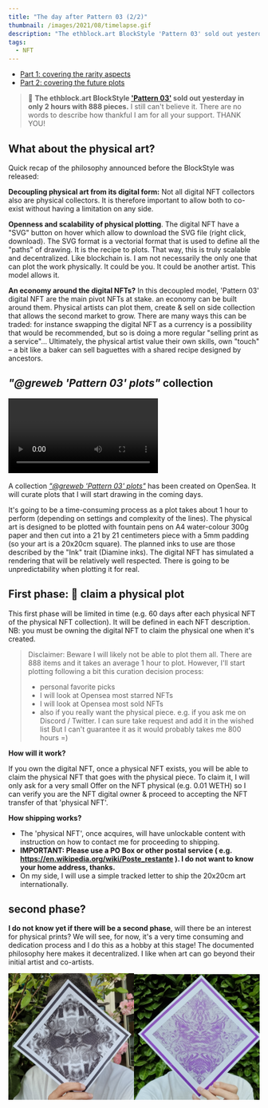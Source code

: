 ```yaml
---
title: "The day after Pattern 03 (2/2)"
thumbnail: /images/2021/08/timelapse.gif
description: "The ethblock.art BlockStyle 'Pattern 03' sold out yesterday in only 2 hours with 888 pieces. The day after Pattern 03, covering the future plots."
tags:
  - NFT
---
```

- [Part 1: covering the rarity aspects](/2021/08/the-day-after-pattern-03)
- [Part 2: covering the future plots](/2021/08/plotting-pattern-03)

> 🤗 **The ethblock.art BlockStyle ['Pattern 03'](https://ethblock.art/style/32) sold out yesterday in only 2 hours with 888 pieces.** I still can't believe it. There are no words to describe how thankful I am for all your support. THANK YOU!

## What about the physical art?

Quick recap of the philosophy announced before the BlockStyle was released:

**Decoupling physical art from its digital form:** Not all digital NFT collectors also are physical collectors. It is therefore important to allow both to co-exist without having a limitation on any side.

**Openness and scalability of physical plotting**. The digital NFT have a "SVG" button on hover which allow to download the SVG file (right click, download). The SVG format is a vectorial format that is used to define all the "paths" of drawing. It is the recipe to plots. That way, this is truly scalable and decentralized. Like blockchain is. I am not necessarily the only one that can plot the work physically. It could be you. It could be another artist. This model allows it.

**An economy around the digital NFTs?**  In this decoupled model, 'Pattern 03' digital NFT are the main pivot NFTs at stake. an economy can be built around them. Physical artists can plot them, create & sell on side collection that allows the second market to grow. There are many ways this can be traded: for instance swapping the digital NFT as a currency is a possibility that would be recommended, but so is doing a more regular "selling print as a service"... Ultimately, the physical artist value their own skills, own "touch" – a bit like a baker can sell baguettes with a shared recipe designed by ancestors.

## *"@greweb 'Pattern 03' plots"* collection

<video loop autoPlay src="/images/2021/08/timelapse.mp4"></video>

A collection [*"@greweb 'Pattern 03' plots"*](https://opensea.io/collection/greweb-pattern-03-plots) has been created on OpenSea.
It will curate plots that I will start drawing in the coming days.

It's going to be a time-consuming process as a plot takes about 1 hour to perform (depending on settings and complexity of the lines). The physical art is designed to be plotted with fountain pens on A4 water-colour 300g paper and then cut into a 21 by 21 centimeters piece with a 5mm padding (so your art is a 20x20cm square). The planned inks to use are those described by the "Ink" trait (Diamine inks). The digital NFT has simulated a rendering that will be relatively well respected. There is going to be unpredictability when plotting it for real.

## First phase: 🎉 claim a physical plot

This first phase will be limited in time (e.g. 60 days after each physical NFT of the physical NFT collection). It will be defined in each NFT description. NB: you must be owning the digital NFT to claim the physical one when it's created.

> Disclaimer: Beware I will likely not be able to plot them all. There are 888 items and it takes an average 1 hour to plot. However, I'll start plotting following a bit this curation decision process:
> - personal favorite picks
> - I will look at Opensea most starred NFTs
> - I will look at Opensea most sold NFTs
> - also if you really want the physical piece. e.g. if you ask me on Discord / Twitter. I can sure take request and add it in the wished list But I can't guarantee it as it would probably takes me 800 hours =)

**How will it work?**

If you own the digital NFT, once a physical NFT exists, you will be able to claim the physical NFT that goes with the physical piece. To claim it, I will only ask for a very small Offer on the NFT physical (e.g. 0.01 WETH) so I can verify you are the NFT digital owner & proceed to accepting the NFT transfer of that 'physical NFT'.

**How shipping works?**
- The 'physical NFT', once acquires, will have unlockable content with instruction on how to contact me for proceeding to shipping.
- **IMPORTANT: Please use a PO Box or other postal service ( e.g. https://en.wikipedia.org/wiki/Poste_restante ). I do not want to know your home address, thanks.**
- On my side, I will use a simple tracked letter to ship the 20x20cm art internationally.

## second phase?

**I do not know yet if there will be a second phase**, will there be an interest for physical prints? We will see, for now, it's a very time consuming and dedication process and I do this as a hobby at this stage! The documented philosophy here makes it decentralized. I like when art can go beyond their initial artist and co-artists.

<img width="50%" src="/images/2021/08/artist-1.jpg" /><img width="50%" src="/images/2021/08/artist-2.jpg" />
